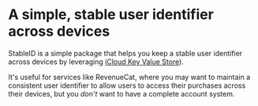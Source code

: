 # A simple, stable user identifier across devices

StableID is a simple package that helps you keep a stable user identifier across devices by leveraging [iCloud Key Value Store](https://developer.apple.com/documentation/foundation/nsubiquitouskeyvaluestore)).

It's useful for services like RevenueCat, where you may want to maintain a consistent user identifier to allow users to access their purchases across their devices, but you _don't_ want to have a complete account system.

